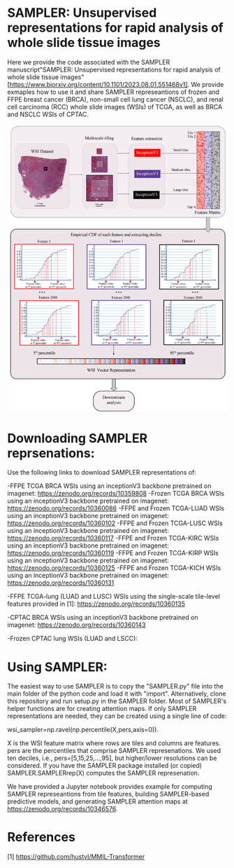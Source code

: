 # SAMPLER: Unsupervised representations for rapid analysis of whole slide tissue images
Here we provide the code associated with the SAMPLER manuscript"SAMPLER: Unsupervised representations for rapid analysis of whole slide tissue images" [https://www.biorxiv.org/content/10.1101/2023.08.01.551468v1]. We provide exmaples how to use it and share SAMPLER represeantions of frozen and FFPE breast cancer (BRCA), non-small cell lung cancer (NSCLC), and renal cell carcinoma (RCC) whole slide images (WSIs) of TCGA, as well as BRCA and NSCLC WSIs of CPTAC.

![SAMPLER overview](https://github.com/TheJacksonLaboratory/SAMPLER/blob/main/mainfig1.png)

# Downloading SAMPLER reprsenations:
Use the following links to download SAMPLER representations of:

-FFPE TCGA BRCA WSIs using an inceptionV3 backbone pretrained on imagenet: https://zenodo.org/records/10359808
-Frozen TCGA BRCA WSIs using an inceptionV3 backbone pretrained on imagenet: https://zenodo.org/records/10360086
-FFPE and Frozen TCGA-LUAD WSIs using an inceptionV3 backbone pretrained on imagenet: https://zenodo.org/records/10360102
-FFPE and Frozen TCGA-LUSC WSIs using an inceptionV3 backbone pretrained on imagenet: https://zenodo.org/records/10360117
-FFPE and Frozen TCGA-KIRC WSIs using an inceptionV3 backbone pretrained on imagenet: https://zenodo.org/records/10360119
-FFPE and Frozen TCGA-KIRP WSIs using an inceptionV3 backbone pretrained on imagenet: https://zenodo.org/records/10360125
-FFPE and Frozen TCGA-KICH WSIs using an inceptionV3 backbone pretrained on imagenet: https://zenodo.org/records/10360131

-FFPE TCGA-lung (LUAD and LUSC) WSIs using the single-scale tile-level features provided in [1]: https://zenodo.org/records/10360135

-CPTAC BRCA WSIs using an inceptionV3 backbone pretrained on imagenet: https://zenodo.org/records/10360143

-Frozen CPTAC lung WSIs (LUAD and LSCC):


# Using SAMPLER:
The easiest way to use SAMPLER is to copy the "SAMPLER.py" file into the main folder of the python code and load it with "import". Alternatively, clone this repository and run setup.py in the SAMPLER folder. Most of SAMPLER's helper functions are for creating attention maps. If only SAMPLER representations are needed, they can be created using a single line of code:

wsi_sampler=np.ravel(np.percentile(X,pers,axis=0)).

X is the WSI feature matrix where rows are tiles and columns are features. pers are the percentiles that comprise SAMPLER represenations. We used ten deciles, i.e., pers=[5,15,25,...,95], but higher/lower resolutions can be considered. If you have the SAMPLER package installed (or copied) SAMPLER.SAMPLERrep(X) computes the SAMPLER represenation.


We have provided a Jupyter notebook provides example for computing SAMPLER represeantions from tile features, building SAMPLER-based predictive models, and generating SAMPLER attention maps at https://zenodo.org/records/10346576.

# References

[1] https://github.com/hustvl/MMIL-Transformer

